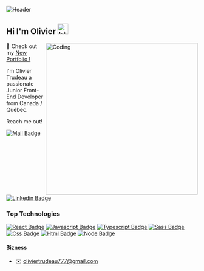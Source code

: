![Header](https://user-images.githubusercontent.com/74038190/241765440-80728820-e06b-4f96-9c9e-9df46f0cc0a5.gif)

## Hi I'm Olivier <img src="https://user-images.githubusercontent.com/1303154/88677602-1635ba80-d120-11ea-84d8-d263ba5fc3c0.gif" width="28px" height="28px" alt="hi"/>   

<img align="right" alt="Coding" width="400" src="https://cdn.dribbble.com/users/1162077/screenshots/3848914/programmer.gif">

🚀 Check out my [New Portfolio !](https://olivier-trudeau.netlify.app/)

I'm Olivier Trudeau a passionate Junior Front-End Developer from Canada / Québec.

Reach me out!

[![Mail Badge](https://img.shields.io/badge/-oliviertrudeau777-c0392b?style=flat&labelColor=c0392b&logo=gmail&logoColor=white)](mailto:oliviertrudeau777@gmail.com) [![Linkedin Badge](https://img.shields.io/badge/-Olivier-0e76a8?style=flat&labelColor=0e76a8&logo=linkedin&logoColor=white)](https://www.linkedin.com/in/olivier-trudeau-05444a293/)



### Top Technologies

[![React Badge](https://img.shields.io/badge/-React-61DBFB?style=for-the-badge&labelColor=black&logo=react&logoColor=61DBFB)](#) [![Javascript Badge](https://img.shields.io/badge/-Javascript-F0DB4F?style=for-the-badge&labelColor=black&logo=javascript&logoColor=F0DB4F)](#) [![Typescript Badge](https://img.shields.io/badge/-Typescript-007acc?style=for-the-badge&labelColor=black&logo=typescript&logoColor=007acc)](#) [![Sass Badge](https://img.shields.io/badge/-Sass-CC6699?style=for-the-badge&labelColor=black&logo=Sass&logoColor=CC6699)](#) [![Css Badge](https://img.shields.io/badge/-CSS3-1572B6?style=for-the-badge&labelColor=black&logo=CSS3&logoColor=1572B6)](#) [![Html Badge](https://img.shields.io/badge/-HTML5-E34F26?style=for-the-badge&labelColor=black&logo=CSS3&logoColor=E34F26)](#) [![Node Badge](https://img.shields.io/badge/-Nodejs-3C873A?style=for-the-badge&labelColor=black&logo=node.js&logoColor=3C873A)](#)


#### Bizness

- ✉️ oliviertrudeau777@gmail.com

